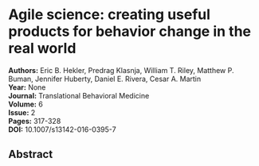 # Agile science: creating useful products for behavior change in the real world

**Authors:** Eric B. Hekler, Predrag Klasnja, William T. Riley, Matthew P. Buman, Jennifer Huberty, Daniel E. Rivera, Cesar A. Martin  
**Year:** None  
**Journal:** Translational Behavioral Medicine  
**Volume:** 6  
**Issue:** 2  
**Pages:** 317-328  
**DOI:** 10.1007/s13142-016-0395-7  

## Abstract



